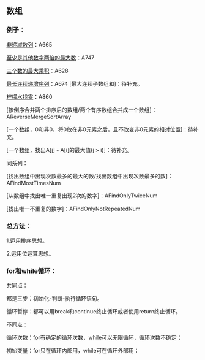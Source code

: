 ## 数组

### 例子：

[非递减数列](https://leetcode-cn.com/problems/non-decreasing-array/)：A665

[至少是其他数字两倍的最大数](https://leetcode-cn.com/problems/largest-number-at-least-twice-of-others/description/)：A747

[三个数的最大乘积](https://leetcode-cn.com/problems/maximum-product-of-three-numbers/)：A628

[最长连续递增序列](https://leetcode-cn.com/problems/longest-continuous-increasing-subsequence/description/)：A674
[最大连续子数组和]：待补充。

[柠檬水找零](https://leetcode-cn.com/problems/lemonade-change/)：A860

[按倒序合并两个排序后的数组/两个有序数组合并成一个数组]：AReverseMergeSortArray

[一个数组，0和非0，将0放在非0元素之后，且不改变非0元素的相对位置]：待补充。

[一个数组，找出A[j] - A[i]的最大值(j > i)]：待补充。


同系列：

[找出数组中出现次数最多的最大的数/找出数组中出现次数最多的数]：AFindMostTimesNum

[从数组中找出唯一重复出现2次的数字]：AFindOnlyTwiceNum

[找出唯一不重复的数字]：AFindOnlyNotRepeatedNum

### 总方法：

1.运用排序思想。

2.运用位运算思想。

### for和while循环：

共同点：

都是三步：初始化-判断-执行循环语句。

循环暂停：都可以用break和continue终止循环或者使用return终止循环。

不同点：

循环次数：for有确定的循环次数，while可以无限循环，循环次数不确定；

初始变量：for只在循环内部用，while可在循环外部用；

